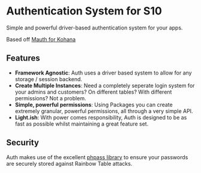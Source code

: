 # Authentication System for S10 #

Simple and powerful driver-based authentication system for your apps.

Based off [Mauth for Kohana](http://github.com/alexgisby/Mauth)

## Features ##

- **Framework Agnostic**: Auth uses a driver based system to allow for any storage / session backend.
- **Create Multiple Instances**: Need a completely seperate login system for your admins and customers? On different tables? With different permissions? Not a problem.
- **Simple, powerful permissions**: Using Packages you can create extremely granular, powerful permissions, all through a very simple API.
- **Light.ish**: With power comes responsibility, Auth is designed to be as fast as possible whilst maintaining a great feature set.

## Security ##

Auth makes use of the excellent [phpass library](http://www.openwall.com/phpass/) to
ensure your passwords are securely stored against Rainbow Table attacks.